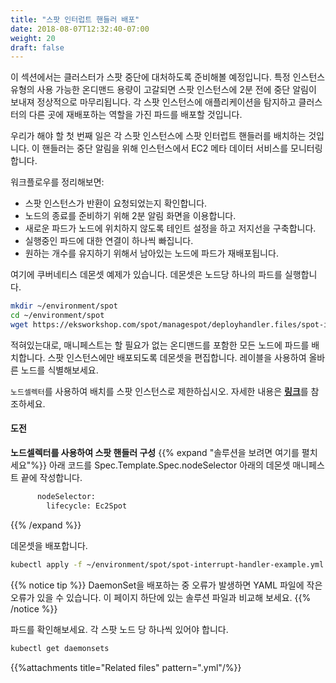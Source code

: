 ```yaml
---
title: "스팟 인터럽트 핸들러 배포"
date: 2018-08-07T12:32:40-07:00
weight: 20
draft: false
---
```


이 섹션에서는 클러스터가 스팟 중단에 대처하도록 준비해볼 예정입니다.
특정 인스턴스 유형의 사용 가능한 온디맨드 용량이 고갈되면 스팟 인스턴스에 2분 전에 중단 알림이 보내져 정상적으로 마무리됩니다.
각 스팟 인스턴스에 애플리케이션을 탐지하고 클러스터의 다른 곳에 재배포하는 역할을 가진 파드를 배포할 것입니다.

우리가 해야 할 첫 번째 일은 각 스팟 인스턴스에 스팟 인터럽트 핸들러를 배치하는 것입니다. 이 핸들러는 중단 알림을 위해 인스턴스에서 EC2 메타 데이터 서비스를 모니터링합니다.

워크플로우를 정리해보면:

* 스팟 인스턴스가 반환이 요청되었는지 확인합니다.
* 노드의 종료를 준비하기 위해 2분 알림 화면을 이용합니다.
* 새로운 파드가 노드에 위치하지 않도록 테인트 설정을 하고 저지선을 구축합니다.
* 실행중인 파드에 대한 연결이 하나씩 빠집니다.
* 원하는 개수를 유지하기 위해서 남아있는 노드에 파드가 재배포됩니다.

여기에 쿠버네티스 데몬셋 예제가 있습니다. 데몬셋은 노드당 하나의 파드를 실행합니다.


```bash
mkdir ~/environment/spot
cd ~/environment/spot
wget https://eksworkshop.com/spot/managespot/deployhandler.files/spot-interrupt-handler-example.yml
```
적혀있는대로, 매니페스트는 할 필요가 없는 온디맨드를 포함한 모든 노드에 파드를 배치합니다.
스팟 인스턴스에만 배포되도록 데몬셋을 편집합니다. 레이블을 사용하여 올바른 노드를 식별해보세요.

`노드셀렉터`를 사용하여 배치를 스팟 인스턴스로 제한하십시오. 자세한 내용은  [**링크**](https://kubernetes.io/docs/concepts/configuration/assign-pod-node/)를 참조하세요.

#### 도전

**노드셀렉터를 사용하여 스팟 핸들러 구성**
{{% expand "솔루션을 보려면 여기를 펼치세요"%}}
아래 코드를 Spec.Template.Spec.nodeSelector 아래의 데몬셋 매니페스트 끝에 작성합니다.

```bash
      nodeSelector:
        lifecycle: Ec2Spot
```

{{% /expand %}}

데몬셋을 배포합니다.

```bash
kubectl apply -f ~/environment/spot/spot-interrupt-handler-example.yml
```

{{% notice tip %}}
DaemonSet을 배포하는 중 오류가 발생하면 YAML 파일에 작은 오류가 있을 수 있습니다.
이 페이지 하단에 있는 솔루션 파일과 비교해 보세요.
{{% /notice %}}

파드를 확인해보세요. 각 스팟 노드 당 하나씩 있어야 합니다.

```bash
kubectl get daemonsets
```

{{%attachments title="Related files" pattern=".yml"/%}}
